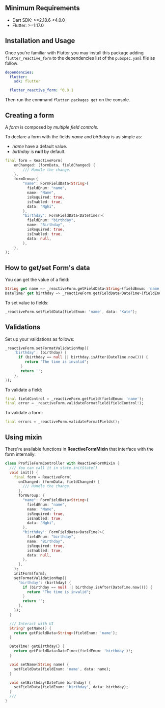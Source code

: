 <!--
This README describes the package. If you publish this package to pub.dev,
this README's contents appear on the landing page for your package.

For information about how to write a good package README, see the guide for
[writing package pages](https://dart.dev/guides/libraries/writing-package-pages).

For general information about developing packages, see the Dart guide for
[creating packages](https://dart.dev/guides/libraries/create-library-packages)
and the Flutter guide for
[developing packages and plugins](https://flutter.dev/developing-packages).
-->

<!-- ## Features -->

## Minimum Requirements

- Dart SDK: >=2.18.6 <4.0.0
- Flutter: >=1.17.0

## Installation and Usage

Once you're familiar with Flutter you may install this package adding `flutter_reactive_form` to the dependencies list
of the `pubspec.yaml` file as follow:

```yaml
dependencies:
  flutter:
    sdk: flutter

  flutter_reactive_form: ^0.0.1
```

Then run the command `flutter packages get` on the console.

## Creating a form

A _form_ is composed by _multiple field controls_.

To declare a form with the fields _name_ and _birthday_ is as simple as:
 - _name_ have a default value.
 - _birthday_ is **null** by default.

```dart
final form = ReactiveForm(
    onChanged: (formData, fieldChanged) {
        /// Handle the change.
    },
    formGroup:{
        "name": FormFieldData<String>(
          fieldEnum: "name",
          name: "Name",
          isRequired: true,
          isEnabled: true,
          data: "Nghi",
        ),
        "birthday": FormFieldData<DateTime?>(
          fieldEnum: "birthday",
          name: "Birthday",
          isRequired: true,
          isEnabled: true,
          data: null,
        ),
    },
);
```

## How to get/set Form's data

You can get the value of a field:

```dart
String get name => _reactiveForm.getFieldData<String>(fieldEnum: 'name');
DateTime? get birthday => _reactiveForm.getFieldData<DateTime>(fieldEnum: 'birthday');

```


To set value to fields:

```dart
_reactiveForm.setFieldData(fieldEnum: 'name', data: "Kate");
```

## Validations

Set up your validations as follows:

```dart
_reactiveForm.setFormatValidationMap({
    'birthday': (birthday) {
      if (birthday == null || birthday.isAfter(DateTime.now())) {
         return "The time is invalid";
       }
       return '';
    },  
});
```
To validate a field:
```dart
final fieldControl = _reactiveForm.getField(fieldEnum: 'name');
final error = _reactiveForm.validateFormatField(fieldControl!);
```
To validate a form:
```dart
final errors = _reactiveForm.validateFormatFields();
```
## Using mixin
There're available functions in **ReactiveFormMixin** that interface with the form internally:
```dart
class ProfileFormController with ReactiveFormMixin {
  /// You can call it in state.initState()
  void init() {
    final form = ReactiveForm(
      onChanged: (formData, fieldChanged) {
        /// Handle the change.
      },
      formGroup: {
        "name": FormFieldData<String>(
          fieldEnum: "name",
          name: "Name",
          isRequired: true,
          isEnabled: true,
          data: "Nghi",
        ),
        "birthday": FormFieldData<DateTime?>(
          fieldEnum: "birthday",
          name: "Birthday",
          isRequired: true,
          isEnabled: true,
          data: null,
        ),
      },
    );
    initForm(form);
    setFormatValidationMap({
      'birthday': (birthday) {
        if (birthday == null || birthday.isAfter(DateTime.now())) {
          return "The time is invalid";
        }
        return '';
      },
    });
  }

  /// Interact with UI
  String? getName() {
    return getFieldData<String>(fieldEnum: 'name');
  }

  DateTime? getBirthday() {
    return getFieldData<DateTime>(fieldEnum: 'birthday')!;
  }

  void setName(String name) {
    setFieldData(fieldEnum: 'name', data: name);
  }

  void setBirthday(DateTime birthday) {
    setFieldData(fieldEnum: 'birthday', data: birthday);
  }
  ///
}
```